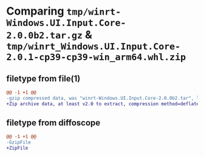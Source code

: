 # Comparing `tmp/winrt-Windows.UI.Input.Core-2.0.0b2.tar.gz` & `tmp/winrt_Windows.UI.Input.Core-2.0.1-cp39-cp39-win_arm64.whl.zip`

## filetype from file(1)

```diff
@@ -1 +1 @@
-gzip compressed data, was "winrt-Windows.UI.Input.Core-2.0.0b2.tar", last modified: Sat Dec  2 18:26:43 2023, max compression
+Zip archive data, at least v2.0 to extract, compression method=deflate
```

## filetype from diffoscope

```diff
@@ -1 +1 @@
-GzipFile
+ZipFile
```

